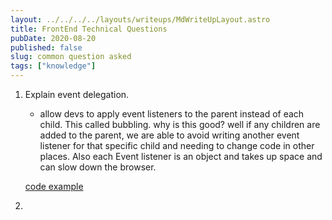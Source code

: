 ```yaml
---
layout: ../../../../layouts/writeups/MdWriteUpLayout.astro
title: FrontEnd Technical Questions
pubDate: 2020-08-20
published: false
slug: common question asked
tags: ["knowledge"]
---
```


1. Explain event delegation.

   - allow devs to apply event listeners to the parent instead of each child. This called bubbling. why is this good? well if any children are added to the parent, we are able to avoid writing another event listener for that specific child and needing to change code in other places. Also each Event listener is an object and takes up space and can slow down the browser.

   [code example](https://codepen.io/Matterholt/pen/VwaKJzp)

2.
